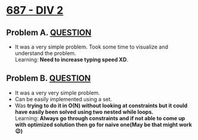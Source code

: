 # [687 - DIV 2](https://codeforces.com/contest/1457)

## Problem A. [QUESTION](https://codeforces.com/contest/1457/problem/A)

- It was a very simple problem. Took some time to visualize and understand the problem.<br>
Learning: **Need to increase typing speed XD**.

## Problem B. [QUESTION](https://codeforces.com/contest/1457/problem/B)

- It was a very very simple problem.
- Can be easily implemented using a set.
- Was **trying to do it in O(N) without looking at constraints but it could have easily been solved using two nested while loops.**<br>
Learning: **Always go through constraints and if not able to come up with optimized solution then go for naive one(May be that might work😉)**

